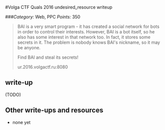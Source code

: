 #Volga CTF Quals 2016 undesired_resource writeup

###*Category:* Web, PPC *Points:* 350

> BAI is a very smart program - it has created a social network for bots in order to control their interests. However, BAI is a bot itself, so he also has some interest in that network too. In fact, it stores some secrets in it. The problem is nobody knows BAI's nickname, so it may be anyone.
>
> Find BAI and steal its secrets!
>
> ur.2016.volgactf.ru:8080

## write-up

(TODO)

## Other write-ups and resources

* none yet

